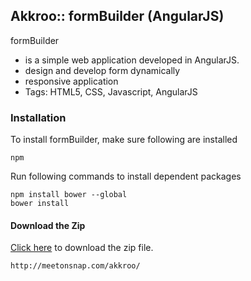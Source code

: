 ## Akkroo:: formBuilder (AngularJS)

formBuilder

- is a simple web application developed in AngularJS.
- design and develop form dynamically
- responsive application
- Tags: HTML5, CSS, Javascript, AngularJS

### Installation

To install formBuilder, make sure following are installed

```console
npm
```

Run following commands to install dependent packages 

```console
npm install bower --global
bower install
```

#### Download the Zip

[Click here](https://github.com/lubanasachin/akkroo_form_builder/archive/master.zip)
to download the zip file.

```console
http://meetonsnap.com/akkroo/
```

